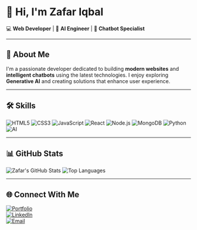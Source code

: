# 👋 Hi, I'm Zafar Iqbal

💻 **Web Developer** | 🤖 **AI Engineer** | 💬 **Chatbot Specialist**

---

## 🔹 About Me
I'm a passionate developer dedicated to building **modern websites** and **intelligent chatbots** using the latest technologies. I enjoy exploring **Generative AI** and creating solutions that enhance user experience.

---

## 🛠️ Skills

![HTML5](https://img.shields.io/badge/HTML5-E34F26?style=for-the-badge&logo=html5&logoColor=white)
![CSS3](https://img.shields.io/badge/CSS3-1572B6?style=for-the-badge&logo=css3&logoColor=white)
![JavaScript](https://img.shields.io/badge/JavaScript-F7DF1E?style=for-the-badge&logo=javascript&logoColor=black)
![React](https://img.shields.io/badge/React-61DAFB?style=for-the-badge&logo=react&logoColor=black)
![Node.js](https://img.shields.io/badge/Node.js-339933?style=for-the-badge&logo=node.js&logoColor=white)
![MongoDB](https://img.shields.io/badge/MongoDB-47A248?style=for-the-badge&logo=mongodb&logoColor=white)
![Python](https://img.shields.io/badge/Python-3776AB?style=for-the-badge&logo=python&logoColor=white)
![AI](https://img.shields.io/badge/Generative%20AI-FF6F61?style=for-the-badge)

---

## 📊 GitHub Stats

![Zafar's GitHub Stats](https://github-readme-stats.vercel.app/api?username=YourGitHubUsername&show_icons=true&theme=radical)
![Top Languages](https://github-readme-stats.vercel.app/api/top-langs/?username=YourGitHubUsername&layout=compact&theme=radical)

---

## 🌐 Connect With Me

[![Portfolio](https://img.shields.io/badge/Portfolio-Visit-blue?style=for-the-badge&logo=google-chrome)](https://zafarpotfolio.netlify.app/)  
[![LinkedIn](https://img.shields.io/badge/LinkedIn-Follow-blue?style=for-the-badge&logo=linkedin&logoColor=white)](https://www.linkedin.com/in/zafar-iqbal-020600360/)  
[![Email](https://img.shields.io/badge/Email-Write-red?style=for-the-badge&logo=gmail&logoColor=white)](mailto:zi755614@gmail.com)
